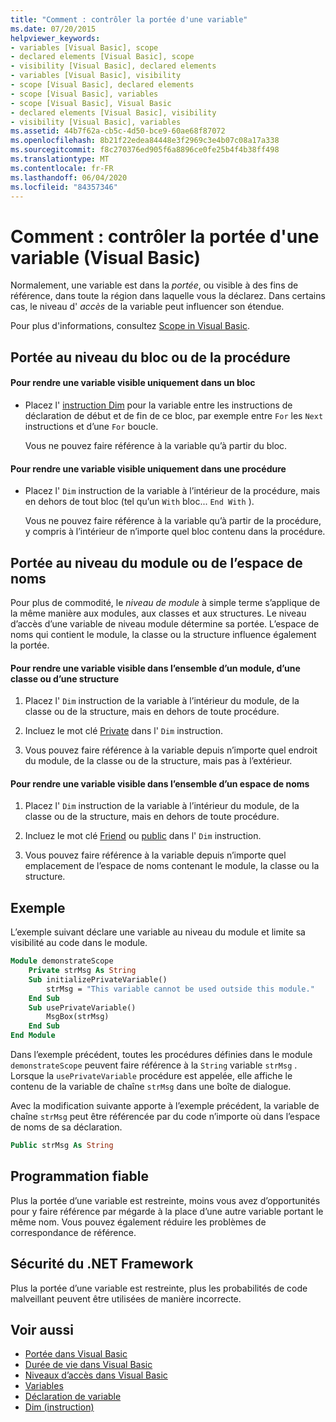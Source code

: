 ```yaml
---
title: "Comment : contrôler la portée d'une variable"
ms.date: 07/20/2015
helpviewer_keywords:
- variables [Visual Basic], scope
- declared elements [Visual Basic], scope
- visibility [Visual Basic], declared elements
- variables [Visual Basic], visibility
- scope [Visual Basic], declared elements
- scope [Visual Basic], variables
- scope [Visual Basic], Visual Basic
- declared elements [Visual Basic], visibility
- visibility [Visual Basic], variables
ms.assetid: 44b7f62a-cb5c-4d50-bce9-60ae68f87072
ms.openlocfilehash: 8b21f22edea84448e3f2969c3e4b07c08a17a338
ms.sourcegitcommit: f8c270376ed905f6a8896ce0fe25b4f4b38ff498
ms.translationtype: MT
ms.contentlocale: fr-FR
ms.lasthandoff: 06/04/2020
ms.locfileid: "84357346"
---
```

# <a name="how-to-control-the-scope-of-a-variable-visual-basic"></a>Comment : contrôler la portée d'une variable (Visual Basic)
Normalement, une variable est dans la *portée*, ou visible à des fins de référence, dans toute la région dans laquelle vous la déclarez. Dans certains cas, le niveau d' *accès* de la variable peut influencer son étendue.  
  
 Pour plus d'informations, consultez [Scope in Visual Basic](scope.md).  
  
## <a name="scope-at-block-or-procedure-level"></a>Portée au niveau du bloc ou de la procédure  
  
#### <a name="to-make-a-variable-visible-only-within-a-block"></a>Pour rendre une variable visible uniquement dans un bloc  
  
- Placez l' [instruction Dim](../../../language-reference/statements/dim-statement.md) pour la variable entre les instructions de déclaration de début et de fin de ce bloc, par exemple entre `For` les `Next` instructions et d’une `For` boucle.  
  
     Vous ne pouvez faire référence à la variable qu’à partir du bloc.  
  
#### <a name="to-make-a-variable-visible-only-within-a-procedure"></a>Pour rendre une variable visible uniquement dans une procédure  
  
- Placez l' `Dim` instruction de la variable à l’intérieur de la procédure, mais en dehors de tout bloc (tel qu’un `With` bloc... `End With` ).  
  
     Vous ne pouvez faire référence à la variable qu’à partir de la procédure, y compris à l’intérieur de n’importe quel bloc contenu dans la procédure.  
  
## <a name="scope-at-module-or-namespace-level"></a>Portée au niveau du module ou de l’espace de noms  
 Pour plus de commodité, le *niveau de module* à simple terme s’applique de la même manière aux modules, aux classes et aux structures. Le niveau d’accès d’une variable de niveau module détermine sa portée. L’espace de noms qui contient le module, la classe ou la structure influence également la portée.  
  
#### <a name="to-make-a-variable-visible-throughout-a-module-class-or-structure"></a>Pour rendre une variable visible dans l’ensemble d’un module, d’une classe ou d’une structure  
  
1. Placez l' `Dim` instruction de la variable à l’intérieur du module, de la classe ou de la structure, mais en dehors de toute procédure.  
  
2. Incluez le mot clé [Private](../../../language-reference/modifiers/private.md) dans l' `Dim` instruction.  
  
3. Vous pouvez faire référence à la variable depuis n’importe quel endroit du module, de la classe ou de la structure, mais pas à l’extérieur.  
  
#### <a name="to-make-a-variable-visible-throughout-a-namespace"></a>Pour rendre une variable visible dans l’ensemble d’un espace de noms  
  
1. Placez l' `Dim` instruction de la variable à l’intérieur du module, de la classe ou de la structure, mais en dehors de toute procédure.  
  
2. Incluez le mot clé [Friend](../../../language-reference/modifiers/friend.md) ou [public](../../../language-reference/modifiers/public.md) dans l' `Dim` instruction.  
  
3. Vous pouvez faire référence à la variable depuis n’importe quel emplacement de l’espace de noms contenant le module, la classe ou la structure.  
  
## <a name="example"></a>Exemple  
 L’exemple suivant déclare une variable au niveau du module et limite sa visibilité au code dans le module.  
  
```vb  
Module demonstrateScope  
    Private strMsg As String  
    Sub initializePrivateVariable()  
        strMsg = "This variable cannot be used outside this module."  
    End Sub  
    Sub usePrivateVariable()  
        MsgBox(strMsg)  
    End Sub  
End Module  
```  
  
 Dans l’exemple précédent, toutes les procédures définies dans le module `demonstrateScope` peuvent faire référence à la `String` variable `strMsg` . Lorsque la `usePrivateVariable` procédure est appelée, elle affiche le contenu de la variable de chaîne `strMsg` dans une boîte de dialogue.  
  
 Avec la modification suivante apporte à l’exemple précédent, la variable de chaîne `strMsg` peut être référencée par du code n’importe où dans l’espace de noms de sa déclaration.  
  
```vb  
Public strMsg As String  
```  
  
## <a name="robust-programming"></a>Programmation fiable  
 Plus la portée d’une variable est restreinte, moins vous avez d’opportunités pour y faire référence par mégarde à la place d’une autre variable portant le même nom. Vous pouvez également réduire les problèmes de correspondance de référence.  
  
## <a name="net-framework-security"></a>Sécurité du .NET Framework  
 Plus la portée d’une variable est restreinte, plus les probabilités de code malveillant peuvent être utilisées de manière incorrecte.  
  
## <a name="see-also"></a>Voir aussi

- [Portée dans Visual Basic](scope.md)
- [Durée de vie dans Visual Basic](lifetime.md)
- [Niveaux d’accès dans Visual Basic](access-levels.md)
- [Variables](../variables/index.md)
- [Déclaration de variable](../variables/variable-declaration.md)
- [Dim (instruction)](../../../language-reference/statements/dim-statement.md)

